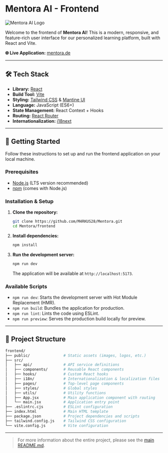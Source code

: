 # Mentora AI - Frontend

<picture>
  <source media="(prefers-color-scheme: dark)" srcset="https://github.com/M4RKUS28/Mentora/blob/main/frontend/public/logo_white.png?raw=true">
  <source media="(prefers-color-scheme: light)" srcset="https://github.com/M4RKUS28/Mentora/blob/main/doc/logo_black.png?raw=true">
  <img alt="Mentora AI Logo" src="https://github.com/M4RKUS28/Mentora/blob/main/frontend/public/logo_white.png?raw=true">
</picture>

Welcome to the frontend of **Mentora AI**! This is a modern, responsive, and feature-rich user interface for our personalized learning platform, built with React and Vite.

**🌐 Live Application:** [mentora.de](https://mentora.de)

---

## 🛠️ Tech Stack

- **Library:** [React](https://reactjs.org/)
- **Build Tool:** [Vite](https://vitejs.dev/)
- **Styling:** [Tailwind CSS](https://tailwindcss.com/) & [Mantine UI](https://mantine.dev/)
- **Language:** JavaScript (ES6+)
- **State Management:** React Context + Hooks
- **Routing:** [React Router](https://reactrouter.com/)
- **Internationalization:** [i18next](https://www.i18next.com/)

---

## 🚀 Getting Started

Follow these instructions to set up and run the frontend application on your local machine.

### Prerequisites

- [Node.js](https://nodejs.org/) (LTS version recommended)
- [npm](https://www.npmjs.com/) (comes with Node.js)

### Installation & Setup

1.  **Clone the repository:**
    ```bash
    git clone https://github.com/M4RKUS28/Mentora.git
    cd Mentora/frontend
    ```

2.  **Install dependencies:**
    ```bash
    npm install
    ```

3.  **Run the development server:**
    ```bash
    npm run dev
    ```
    The application will be available at `http://localhost:5173`.

### Available Scripts

- `npm run dev`: Starts the development server with Hot Module Replacement (HMR).
- `npm run build`: Bundles the application for production.
- `npm run lint`: Lints the code using ESLint.
- `npm run preview`: Serves the production build locally for preview.

---

## 📁 Project Structure

```bash
frontend/
├── public/               # Static assets (images, logos, etc.)
├── src/
│   ├── api/              # API service definitions
│   ├── components/       # Reusable React components
│   ├── hooks/            # Custom React hooks
│   ├── i18n/             # Internationalization & localization files
│   ├── pages/            # Top-level page components
│   ├── styles/           # Global styles
│   ├── utils/            # Utility functions
│   ├── App.jsx           # Main application component with routing
│   └── main.jsx          # Application entry point
├── .eslintrc.cjs         # ESLint configuration
├── index.html            # Main HTML template
├── package.json          # Project dependencies and scripts
├── tailwind.config.js    # Tailwind CSS configuration
└── vite.config.js        # Vite configuration
```

---

> For more information about the entire project, please see the [main README.md](../README.md).
